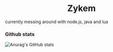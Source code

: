 <h1 align="center">Zykem</h1>

<p align="center">

</p>
currently messing around with node.js, java and lua

### Github stats
![Anurag's GitHub stats](https://github-readme-stats.vercel.app/api?username=ExperienceStudioPL&show_icons=true&theme=dracula)


<br />
